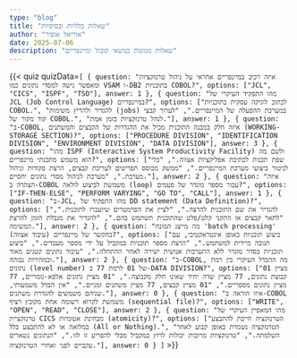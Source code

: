 ```yaml
---
type: "blog"
title: "שאלות כלליות ובסיסיות"
author: "אוריאל אופיר"
date: 2025-07-06
description: "שאלות מגוונות בנושאי קובול ומיינפריים"
---
```


{{< quiz quizData=`[
  {
    question: "איזה רכיב במיינפריים אחראי על ניהול טרנזקציות ומאפשר גישה למסדי נתונים כמו VSAM ו-DB2 בתוכניות COBOL?",
    options: ["JCL", "CICS", "ISPF", "TSO"],
    answer: 1
  },
  {
    question: "מהו התפקיד העיקרי של JCL (Job Control Language) במיינפריים?",
    options: ["לכתוב לוגיקה עסקית בתוכניות COBOL.", "להגדיר ולהריץ משימות (jobs) במערכת ההפעלה של המיינפריים.", "לערוך קבצי קוד מקור של COBOL.", "לנהל טרנזקציות בזמן אמת."],
    answer: 1
  },
  {
    question: "ב-COBOL, איזה חלק במבנה התוכנית מכיל את ההגדרות של הקבצים והמשתנים (WORKING-STORAGE SECTION)?",
    options: ["PROCEDURE DIVISION", "IDENTIFICATION DIVISION", "ENVIRONMENT DIVISION", "DATA DIVISION"],
    answer: 3
  },
  {
    question: "מהו ISPF (Interactive System Productivity Facility) ולשם מה הוא משמש מתכנתי מיינפריים?",
    options: ["שפת תכנות לכתיבת אפליקציות אצווה.", "כלי לניטור ביצועי מערכת המיינפריים.", "ממשק מבוסס תפריטים לעריכת קבצים, הרצת פקודות וניהול מערכת.", "מערכת לניהול מסדי נתונים יחסיים."],
    answer: 2
  },
  {
    question: "איזה הצהרה ב-COBOL משמשת לביצוע לולאה (loop) עבור מספר מוגדר של פעמים?",
    options: ["IF-THEN-ELSE", "PERFORM VARYING", "GO TO", "CALL"],
    answer: 1
  },
  {
    question: "ב-JCL, מהו התפקיד של DD statement (Data Definition)?",
    options: ["להגדיר את שם התוכנית להרצה.", "לציין את הפרמטרים שיועברו לתוכנית.", "לתאר קבצים או התקני קלט/פלט שהתוכנית תשתמש בהם.", "להגדיר את מגבלת הזמן להרצת המשימה."],
    answer: 2
  },
  {
    question: "מה מייצג המונח 'batch processing' (עיבוד אצווה) בהקשר של מיינפריים?",
    options: ["ביצוע תוכניות באופן אינטראקטיבי, עם תגובה מיידית למשתמש.", "הרצת מספר תוכניות במקביל על ידי מספר מעבדים.", "ביצוע תוכניות בסדר מוגדר ללא התערבות אנושית ישירה לאחר ההתחלה.", "עיבוד נתונים קטנים מאוד ובמהירות גבוהה."],
    answer: 2
  },
  {
    question: "ב-COBOL, מה ההבדל העיקרי בין רמת נתונים (level number) של 01 לרמת 77 ב-DATA DIVISION?",
    options: ["01 מציין קבוצת נתונים, 77 מציין שדה יחיד שאינו חלק מקבוצה.",
     "01 מציין נתונים אלפא-נומריים, 77 מציין נתונים מספריים.",
      "01 מציין קבצים, 77 מציין משתנים זמניים.",
       "אין הבדל משמעותי, שניהם משמשים להגדרת משתנים."],
    answer: 0
  },
  {
    question: "איזו הוראה ב-COBOL משמשת לקרוא רשומה אחת מקובץ רציף (sequential file)?",
    options: ["WRITE", "OPEN", "READ", "CLOSE"],
    answer: 2
  },
  {
    question: "מהו המאפיין העיקרי של טרנזקציית CICS מבחינת אטומיות (atomicity)?",
    options: ["הטרנזקציה חייבת להתבצע במלואה או לא להתבצע כלל (All or Nothing).", "הטרנזקציה נשמרת באופן קבוע לאחר השלמתה.", "טרנזקציות מרובות יכולות לרוץ במקביל מבלי להפריע זו לזו.", "הנתונים נשארים עקביים לפני ואחרי הטרנזקציה."],
    answer: 0
  }
]` >}}